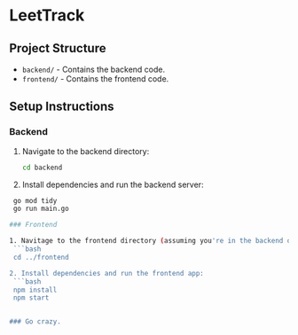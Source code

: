 # LeetTrack

## Project Structure

- `backend/` - Contains the backend code.
- `frontend/` - Contains the frontend code.

## Setup Instructions

### Backend

1. Navigate to the backend directory:
   ```bash
   cd backend

2. Install dependencies and run the backend server:
 ```bash
  go mod tidy
  go run main.go

### Frontend

1. Navitage to the frontend directory (assuming you're in the backend one):
  ```bash
  cd ../frontend

2. Install dependencies and run the frontend app:
  ```bash
  npm install
  npm start


### Go crazy. 
